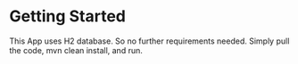 # Getting Started
This App uses H2 database. So no further requirements needed.
Simply pull the code, mvn clean install, and run.
